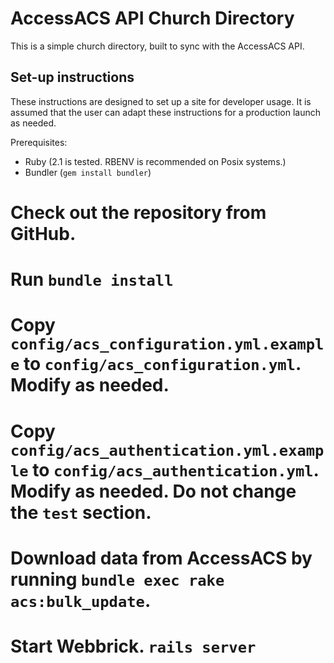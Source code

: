 AccessACS API Church Directory
==============================

This is a simple church directory, built to sync with the AccessACS API.

Set-up instructions
-------------------

These instructions are designed to set up a site for developer usage. It
is assumed that the user can adapt these instructions for a production
launch as needed.

Prerequisites:
* Ruby (2.1 is tested. RBENV is recommended on Posix systems.)
* Bundler (`gem install bundler`)

# Check out the repository from GitHub.
# Run `bundle install`
# Copy `config/acs_configuration.yml.example` to `config/acs_configuration.yml`. Modify as needed.
# Copy `config/acs_authentication.yml.example` to `config/acs_authentication.yml`. Modify as needed. Do not change the `test` section.
# Download data from AccessACS by running `bundle exec rake acs:bulk_update`.
# Start Webbrick. `rails server`
